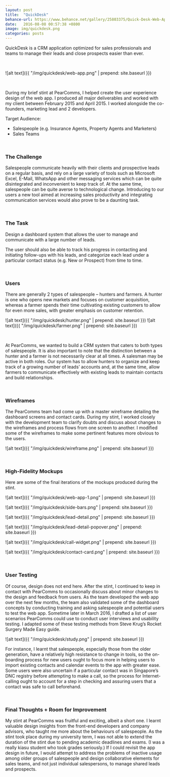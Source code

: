 ```yaml
---
layout: post
title:  "QuickDesk"
behance-url: https://www.behance.net/gallery/25803375/Quick-Desk-Web-App-UI-Design
date:   2016-08-08 00:57:38 +0800
image: img/quickdesk.png
categories: posts
---
```


QuickDesk is a CRM application optimized for sales professionals and teams to manage their leads and close prospects easier than ever.

&nbsp;

![alt text]({{ "/img/quickdesk/web-app.png" | prepend: site.baseurl }})

&nbsp;

During my brief stint at PearComms, I helped create the user experience design of the web app. I produced all major deliverables and worked with my client between February 2015 and April 2015. I worked alongside the co-founders, marketing lead and 2 developers.

Target Audience:

* Salespeople (e.g. Insurance Agents, Property Agents and Marketers)
* Sales Teams

&nbsp;

### The Challenge

Salespeople communicate heavily with their clients and prospective leads on a regular basis, and rely on a large variety of tools such as Microsoft Excel, E-Mail, WhatsApp and other messaging services which can be quite disintegrated and inconvenient to keep track of. At the same time, salespeople can be quite averse to technological change. Introducing to our users a new tool aimed at increasing sales productivity and integrating communication services would also prove to be a daunting task.

&nbsp;

### The Task

Design a dashboard system that allows the user to manage and communicate with a large number of leads.

The user should also be able to track his progress in contacting and initiating follow-ups with his leads, and categorize each lead under a particular contact status (e.g. New or Prospect) from time to time.

&nbsp;

### Users

There are generally 2 types of salespeople – hunters and farmers. A hunter is one who opens new markets and focuses on customer acquisition, whereas a farmer spends their time cultivating existing customers to allow for even more sales, with greater emphasis on customer retention.

![alt text]({{ "/img/quickdesk/hunter.png" | prepend: site.baseurl }})
![alt text]({{ "/img/quickdesk/farmer.png" | prepend: site.baseurl }})

&nbsp;

At PearComms, we wanted to build a CRM system that caters to both types of salespeople. It is also important to note that the distinction between a hunter and a farmer is not necessarily clear at all times. A salesman may be active in both roles. Our system has to allow hunters to organize and keep track of a growing number of leads’ accounts and, at the same time, allow farmers to communicate effectively with existing leads to maintain contacts and build relationships.

&nbsp;

### Wireframes

The PearComms team had come up with a master wireframe detailing the dashboard screens and contact cards. During my stint, I worked closely with the development team to clarify doubts and discuss about changes to the wireframes and process flows from one screen to another. I modified some of the wireframes to make some pertinent features more obvious to the users.

![alt text]({{ "/img/quickdesk/wireframe.png" | prepend: site.baseurl }})

&nbsp;

### High-Fidelity Mockups

Here are some of the final iterations of the mockups produced during the stint.

![alt text]({{ "/img/quickdesk/web-app-1.png" | prepend: site.baseurl }})

![alt text]({{ "/img/quickdesk/side-bars.png" | prepend: site.baseurl }})

![alt text]({{ "/img/quickdesk/lead-detail.png" | prepend: site.baseurl }})

![alt text]({{ "/img/quickdesk/lead-detail-popover.png" | prepend: site.baseurl }})

![alt text]({{ "/img/quickdesk/call-widget.png" | prepend: site.baseurl }})

![alt text]({{ "/img/quickdesk/contact-card.png" | prepend: site.baseurl }})

&nbsp;

### User Testing

Of course, design does not end here. After the stint, I continued to keep in contact with PearComms to occasionally discuss about minor changes to the design and feedback from users. As the team developed the web app over the next few months, the team also validated some of the dashboard concepts by conducting training and asking salespeople and potential users to test the web app. Sometime later in March 2016, I drafted a list of user scenarios PearComms could use to conduct user interviews and usability testing. I adapted some of these testing methods from Steve Krug’s Rocket Surgery Made Easy guide.

![alt text]({{ "/img/quickdesk/study.png" | prepend: site.baseurl }})

For instance, I learnt that salespeople, especially those from the older generation, have a relatively high resistance to change in tools, so the on-boarding process for new users ought to focus more in helping users to import existing contacts and calendar events to the app with greater ease. Some users were also uncertain if a particular contact was in Singapore’s DNC registry before attempting to make a call, so the process for Internet-calling ought to account for a step in checking and assuring users that a contact was safe to call beforehand.

&nbsp;

### Final Thoughts + Room for Improvement

My stint at PearComms was fruitful and exciting, albeit a short one. I learnt valuable design insights from the front-end developers and company advisors, who taught me more about the behaviours of salespeople. As the stint took place during my university term, I was not able to extend the duration of the stint due to pending academic deadlines and exams. (I was a really kiasu student who took grades seriously.) If I could revisit the app design in future, I would attempt to address the problems of inactive usage among older groups of salespeople and design collaborative elements for sales teams, and not just individual salespersons, to manage shared leads and prospects.
